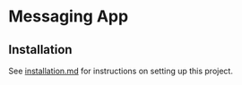 # Messaging App

## Installation

See [installation.md](./installation.md) for instructions on setting up this project.
